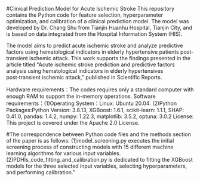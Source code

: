 
#Clinical Prediction Model for Acute Ischemic Stroke
This repository contains the Python code for feature selection, hyperparameter optimization, and calibration of a clinical prediction model. The model was developed by Dr. Chang Shu from Tianjin Huanhu Hospital, Tianjin City, and is based on data integrated from the Hospital Information System (HIS).

The model aims to predict acute ischemic stroke and analyze predictive factors using hematological indicators in elderly hypertensive patients post-transient ischemic attack. This work supports the findings presented in the article titled "Acute ischemic stroke prediction and predictive factors analysis using hematological indicators in elderly hypertensives post‑transient ischemic attack," published in Scientific Reports.

Hardware requirements：The codes requires only a standard computer with enough RAM to support the in-memory operations.
Software requirements：(1)Operating System：Linux: Ubuntu 20.04. (2)Python Packages:Python Version: 3.8.13, XGBoost: 1.6.1, scikit-learn: 1.1.1, SHAP: 0.41.0, pandas: 1.4.2, numpy: 1.22.3, matplotlib: 3.5.2, optuna: 3.0.2
License: This project is covered under the Apache 2.0 License.

#The correspondence between Python code files and the methods section of the paper is as follows: (1)model_screening.py executes the initial screening process of constructing models with 15 different machine learning algorithms for various input variables.
(2)PDHIs_code_fitting_and_calibration.py is dedicated to fitting the XGBoost models for the three selected input variables, selecting hyperparameters, and performing calibration."
